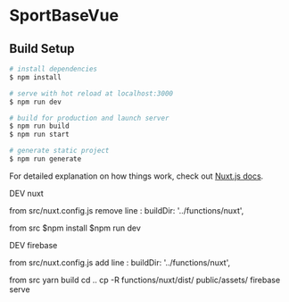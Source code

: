 # SportBaseVue

## Build Setup

```bash
# install dependencies
$ npm install

# serve with hot reload at localhost:3000
$ npm run dev

# build for production and launch server
$ npm run build
$ npm run start

# generate static project
$ npm run generate
```

For detailed explanation on how things work, check out [Nuxt.js docs](https://nuxtjs.org).

DEV nuxt

from src/nuxt.config.js
remove line  : buildDir: '../functions/nuxt',

from src
$npm install
$npm run dev

DEV firebase

from src/nuxt.config.js
add line  : buildDir: '../functions/nuxt',

from src
yarn build
cd ..
cp -R functions/nuxt/dist/ public/assets/
firebase serve
